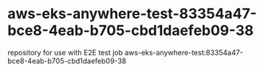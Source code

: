 # aws-eks-anywhere-test-83354a47-bce8-4eab-b705-cbd1daefeb09-38
repository for use with E2E test job aws-eks-anywhere-test:83354a47-bce8-4eab-b705-cbd1daefeb09-38

